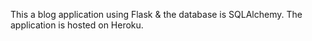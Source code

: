 This a blog application using Flask & the database is SQLAlchemy. The application is hosted on Heroku.
